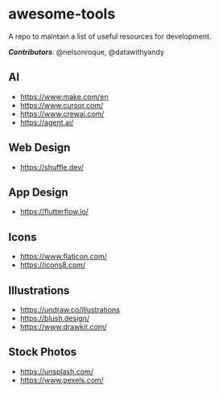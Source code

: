 # awesome-tools

A repo to maintain a list of useful resources for development.

**_Contributors_**: @nelsonroque, @datawithyandy

## AI
- https://www.make.com/en
- https://www.cursor.com/
- https://www.crewai.com/
- https://agent.ai/

## Web Design
- https://shuffle.dev/

## App Design
- https://flutterflow.io/

## Icons
- https://www.flaticon.com/
- https://icons8.com/

## Illustrations
- https://undraw.co/illustrations
- https://blush.design/
- https://www.drawkit.com/

## Stock Photos
- https://unsplash.com/
- https://www.pexels.com/
